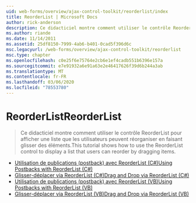 ```yaml
---
uid: web-forms/overview/ajax-control-toolkit/reorderlist/index
title: ReorderList | Microsoft Docs
author: rick-anderson
description: Ce didacticiel montre comment utiliser le contrôle ReorderList pour afficher une liste que les utilisateurs peuvent réorganiser en faisant glisser des éléments.
ms.author: riande
ms.date: 11/14/2011
ms.assetid: 25df8150-7999-4ab6-b401-0cad5f396d6c
msc.legacyurl: /web-forms/overview/ajax-control-toolkit/reorderlist
msc.type: chapter
ms.openlocfilehash: c0e25f6e75764e2cb6e1ef4cadb551b6396e157a
ms.sourcegitcommit: e7e91932a6e91a63e2e46417626f39d6b244a3ab
ms.translationtype: MT
ms.contentlocale: fr-FR
ms.lasthandoff: 03/06/2020
ms.locfileid: "78553780"
---
```

# <a name="reorderlist"></a><span data-ttu-id="85be6-103">ReorderList</span><span class="sxs-lookup"><span data-stu-id="85be6-103">ReorderList</span></span>

> <span data-ttu-id="85be6-104">Ce didacticiel montre comment utiliser le contrôle ReorderList pour afficher une liste que les utilisateurs peuvent réorganiser en faisant glisser des éléments.</span><span class="sxs-lookup"><span data-stu-id="85be6-104">This tutorial shows how to use the ReorderList control to display a list that users can reorder by dragging items.</span></span>

- [<span data-ttu-id="85be6-105">Utilisation de publications (postback) avec ReorderList (C#)</span><span class="sxs-lookup"><span data-stu-id="85be6-105">Using Postbacks with ReorderList (C#)</span></span>](using-postbacks-with-reorderlist-cs.md)
- [<span data-ttu-id="85be6-106">Glisser-déplacer via ReorderList (C#)</span><span class="sxs-lookup"><span data-stu-id="85be6-106">Drag and Drop via ReorderList (C#)</span></span>](drag-and-drop-via-reorderlist-cs.md)
- [<span data-ttu-id="85be6-107">Utilisation de publications (postback) avec ReorderList (VB)</span><span class="sxs-lookup"><span data-stu-id="85be6-107">Using Postbacks with ReorderList (VB)</span></span>](using-postbacks-with-reorderlist-vb.md)
- [<span data-ttu-id="85be6-108">Glisser-déplacer via ReorderList (VB)</span><span class="sxs-lookup"><span data-stu-id="85be6-108">Drag and Drop via ReorderList (VB)</span></span>](drag-and-drop-via-reorderlist-vb.md)
